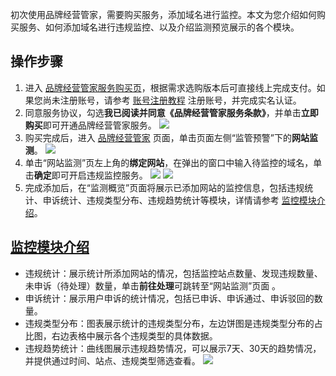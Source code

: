 初次使用品牌经营管家，需要购买服务，添加域名进行监控。本文为您介绍如何购买服务、如何添加域名进行违规监控、以及介绍监测预览展示的各个模块。

## 操作步骤
1. 进入 [品牌经营管家服务购买页](https://buy.cloud.tencent.com/bma)，根据需求选购版本后可直接线上完成支付。如果您尚未注册账号，请参考 [账号注册教程](https://cloud.tencent.com/document/product/378/17985) 注册账号，并完成实名认证。
2. 同意服务协议，勾选**我已阅读并同意《品牌经营管家服务条款》**，并单击**立即购买**即可开通品牌经营管家服务。
   ![](https://main.qcloudimg.com/raw/0956bccd03acdddb32cd88dfcc401d9b.png)
3. 购买完成后，进入 [品牌经营管家](https://console.cloud.tencent.com/bma/violation-statistics) 页面，单击页面左侧“监管预警”下的**网站监测**。
![](https://main.qcloudimg.com/raw/0156061e39290e06026164f454d38813.png)
4. 单击“网站监测”页左上角的**绑定网站**，在弹出的窗口中输入待监控的域名，单击**确定**即可开启违规监控服务。
![](https://main.qcloudimg.com/raw/e9563749ba5f10a71832daec48b8d55e.png)
![](https://main.qcloudimg.com/raw/d8604d9368c0995a509bb1b80f6e125e.png)
5. 完成添加后，在“监测概览”页面将展示已添加网站的监控信息，包括违规统计、申诉统计、违规类型分布、违规趋势统计等模块，详情请参考 [监控模块介绍](#check)。


## [监控模块介绍](id:check)
- 违规统计：展示统计所添加网站的情况，包括监控站点数量、发现违规数量、未申诉（待处理）数量，单击**前往处理**可跳转至“网站监测”页面 。
- 申诉统计：展示用户申诉的统计情况，包括已申诉、申诉通过、申诉驳回的数量。
- 违规类型分布：图表展示统计的违规类型分布，左边饼图是违规类型分布的占比图，右边表格中展示各个违规类型的具体数据。
- 违规趋势统计：曲线图展示违规趋势情况，可以展示7天、30天的趋势情况，并提供通过时间、站点、违规类型筛选查看。
![](https://main.qcloudimg.com/raw/eeed2b6ac59ff0fa64052e70d934f505.png)



